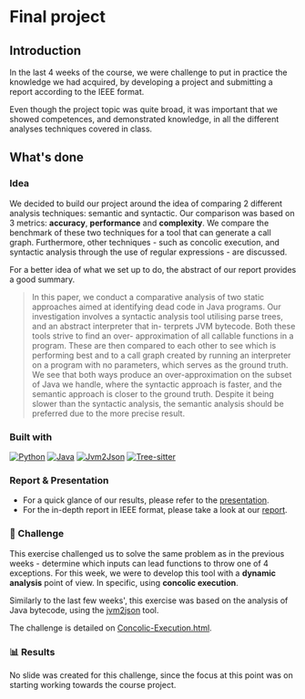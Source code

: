 # Final project

## Introduction
In the last 4 weeks of the course, we were challenge to put in practice the knowledge we had acquired, by developing a project and submitting a report according to the IEEE format.

Even though the project topic was quite broad, it was important that we showed competences, and demonstrated knowledge, in all the different analyses techniques covered in class.

## What's done

### Idea
We decided to build our project around the idea of comparing 2 different analysis techniques: semantic and syntactic. Our comparison was based on 3 metrics: **accuracy**, **performance** and **complexity**. We compare the benchmark of these two techniques for a tool that can generate a call graph. Furthermore, other techniques - such as concolic execution, and syntactic analysis through the use of regular expressions - are discussed.

For a better idea of what we set up to do, the abstract of our report provides a good summary.

> In this paper, we conduct a comparative analysis
of two static approaches aimed at identifying dead code in
Java programs. Our investigation involves a syntactic analysis
tool utilising parse trees, and an abstract interpreter that in-
terprets JVM bytecode. Both these tools strive to find an over-
approximation of all callable functions in a program. These are
then compared to each other to see which is performing best and
to a call graph created by running an interpreter on a program
with no parameters, which serves as the ground truth. We see
that both ways produce an over-approximation on the subset of
Java we handle, where the syntactic approach is faster, and the
semantic approach is closer to the ground truth. Despite it being
slower than the syntactic analysis, the semantic analysis should
be preferred due to the more precise result.

### Built with

<!--
- python
- java
- jvm2json
- tree-sitter
-->

[![Python][python-shield]][antlr-url] [![Java][java-shield]][java-url] [![Jvm2Json][jvm2json-shield]][jvm2json-url] [![Tree-sitter][treesitter-shield]][treesitter-url]

### Report & Presentation
- For a quick glance of our results, please refer to the [presentation](???). 
- For the in-depth report in IEEE format, please take a look at our [report](???).

### :page_with_curl: Challenge
This exercise challenged us to solve the same problem as in the previous weeks - determine which inputs can lead functions to throw one of 4 exceptions. For this week, we were to develop this tool with a **dynamic analysis** point of view. In specific, using **concolic execution**.

Similarly to the last few weeks', this exercise was based on the analysis of Java bytecode, using the [jvm2json](https://gitlab.gbar.dtu.dk/chrg/jvm2json) tool.

The challenge is detailed on [Concolic-Execution.html](https://github.com/immarianaas/pa-23/blob/master/assignment-7/Concolic-Execution.html).

### :bar_chart: Results

No slide was created for this challenge, since the focus at this point was on starting working towards the course project.



[python-shield]: https://img.shields.io/badge/Python-306998?style=for-the-badge&amp;logo=python&amp;logoColor=white
[antlr-url]: https://www.antlr.org/

<!--
[java-shield]: https://img.shields.io/badge/java-EC2025?style=for-the-badge&logoColor=white
[java-url]: ???
-->

[java-shield]: https://img.shields.io/badge/Java-EC2025?style=for-the-badge
[java-url]: https://www.java.com/

[treesitter-shield]: https://img.shields.io/badge/tree%20sitter-7E8F31?style=for-the-badge&logoColor=white
[treesitter-url]: https://tree-sitter.github.io/tree-sitter/

[jvm2json-shield]: https://img.shields.io/badge/jvm2json-000000?style=for-the-badge&logoColor=white
[jvm2json-url]: https://gitlab.gbar.dtu.dk/chrg/jvm2json


[example-shield]: https://img.shields.io/badge/Bootstrap-563D7C?style=for-the-badge&logo=bootstrap&logoColor=white
[example-url]: https://getbootstrap.com/
